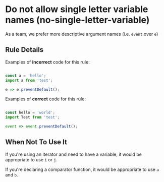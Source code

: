 # Do not allow single letter variable names (no-single-letter-variable)

As a team, we prefer more descriptive argument names (i.e. `event` over
`e`)


## Rule Details

Examples of **incorrect** code for this rule:

```js

const a = 'hello';
import a from 'test';

e => e.preventDefault();
```

Examples of **correct** code for this rule:

```js

const hello = 'world';
import Test from 'test';

event => event.preventDefault();

```

## When Not To Use It

If you're using an iterator and need to have a variable, it would be
appropriate to use `i` or `j`.

If you're declaring a comparator function, it would be appropriate to
use `a` and `b`.
